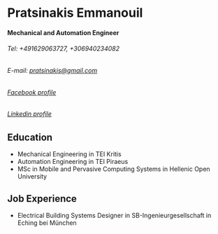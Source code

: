 # Pratsinakis Emmanouil
#### Mechanical and Automation Engineer

###### Tel: +491629063727, +306940234082

###### E-mail: pratsinakis@gmail.com

###### [Facebook profile](https://www.facebook.com/pratsinakis.manos)

###### [Linkedin profile](https://www.linkedin.com/in/emmanouil-manos-pratsinakis-a030a45b/)

## Education
- Mechanical Engineering in TEI Kritis
- Automation Engineering in TEI Piraeus
- MSc in Mobile and Pervasive Computing Systems in Hellenic Open University

## Job Experience
- Electrical Building Systems Designer in SB-Ingenieurgesellschaft in Eching bei München
